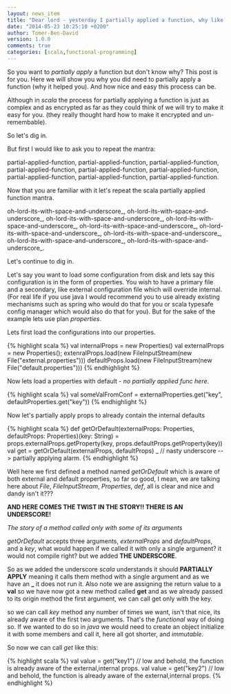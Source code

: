 ```yaml
---
layout: news_item
title: "Dear lord - yesterday I partially applied a function, why like this?"
date: "2014-05-23 10:25:10 +0200"
author: Tomer-Ben-David 
version: 1.0.0
comments: true
categories: [scala,functional-programming]
---
```


So you want to *partially apply* a function but don't know why?  This post is for you.  Here we will show you why you did need to partially apply a function (why it helped you).  And how nice and easy this process can be.

Although in *scala* the process for partially applying a function is just as complex and as encrypted as far as they could think of we will try to make it easy for you.  (they really thought hard how to make it encrypted and un-remembable).

So let's dig in.

But first I would like to ask you to repeat the mantra:

partial-applied-function, partial-applied-function, partial-applied-function, partial-applied-function, partial-applied-function, partial-applied-function, partial-applied-function, partial-applied-function, partial-applied-function.

Now that you are familiar with it let's repeat the scala partially applied function mantra.

oh-lord-its-with-space-and-underscore_, oh-lord-its-with-space-and-underscore_, oh-lord-its-with-space-and-underscore_, oh-lord-its-with-space-and-underscore_, oh-lord-its-with-space-and-underscore_, oh-lord-its-with-space-and-underscore_, oh-lord-its-with-space-and-underscore_, oh-lord-its-with-space-and-underscore_, oh-lord-its-with-space-and-underscore_.

Let's continue to dig in.

Let's say you want to load some configuration from disk and lets say this configuration is in the form of properties.  You wish to have a primary file and a secondary, like external configuration file which will override internal.
(For real life if you use java I would recommend you to use already existing mechanisms such as spring who would do that for you or scala typesafe config manager which would also do that for you).  But for the sake of the example lets use plan *properties*.  

Lets first load the configurations into our properties.

{% highlight scala %}
val internalProps = new Properties()
val externalProps = new Properties();
extenralProps.load(new FileInputStream(new File("external.properties")))
defaultProps.load(new FileInputStream(new File("default.properties")))
{% endhighlight %}

Now lets load a properties with default - *no partially applied func here*.

{% highlight scala %}
val someValFromConf = externalProperties.get("key", defaultProperties.get("key"))
{% endhighlight %}

Now let's partially apply props to already contain the internal defaults

{% highlight scala %}
def getOrDefault(externalProps: Properties, defaultProps: Properties)(key: String) = props.externalProps.getProperty(key, props.defaultProps.getProperty(key))
val get = getOrDefault(externalProps, defaultProps) _ // nasty underscore --> partially applying alarm.
{% endhighlight %}

Well here we first defined a method named *getOrDefault* which is aware of both external and default properties, so far so good, I mean, we are talking here about *File*, *FileInputStream*, *Properties*, *def*, all is clear and nice and dandy isn't it???

**AND HERE COMES THE TWIST IN THE STORY!! THERE IS AN UNDERSCORE!**

*The story of a method called only with some of its arguments*

*getOrDefault* accepts three arguments, *externalProps* and *defaultProps*, and a *key*, what would happen if we called it with only a single argument? it would not compile right? but we added **THE UNDERSCORE**.

So as we added the underscore *scala* understands it should **PARTIALLY APPLY** meaning it calls them method with a single argument and as we have an **_** it does not run it.  Also note we are assigning the return value to a **val** so we have now got a new method called **get** and as we already passed to its origin method the first argument, we can call get only with the key.

so we can call *key* method any number of times we want, isn't that nice, its already aware of the first two arguments.  That's the *functional* way of doing so.  If we wanted to do so in *java* we would need to create an object initialize it with some members and call it, here all got shorter, and *immutable*.

So now we can call *get* like this:

{% highlight scala %}
val value = get("key1") // low and behold, the function is already aware of the external,internal props.
val value = get("key2") // low and behold, the function is already aware of the external,internal props.
{% endhighlight %}